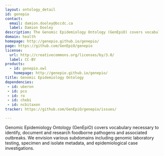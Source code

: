 ```yaml
---
layout: ontology_detail
id: genepio
contact:
  email: damion.dooley@bccdc.ca
  label: Damion Dooley
description: The Genomic Epidemiology Ontology (GenEpiO) covers vocabulary necessary to identify, document and research foodborne pathogens and associated outbreaks. 
domain: health
homepage: http://genepio.github.io/genepio/
page: https://github.com/GenEpiO/genepio
license:
  url: http://creativecommons.org/licenses/by/3.0/
  label: CC-BY
products:
  - id: genepio.owl
    homepage: http://genepio.github.io/genepio/
title: Genomic Epidemiology Ontology
dependencies:
 - id: uberon
 - id: pco
 - id: ro
 - id: chebi
 - id: ncbitaxon
tracker: https://github.com/GenEpiO/genepio/issues/

---
```


Genomic Epidemiology Ontology (GenEpiO) covers vocabulary necessary to identify, document and research foodborne pathogens and associated outbreaks. We envision various subdomains including genomic laboratory testing, specimen and isolate metadata, and epidemiological case investigations.
